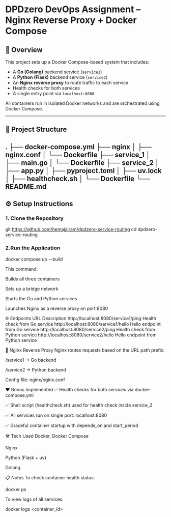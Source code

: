 # DPDzero DevOps Assignment – Nginx Reverse Proxy + Docker Compose

## 🚀 Overview

This project sets up a Docker Compose-based system that includes:

- A **Go (Golang)** backend service (`service1`)
- A **Python (Flask)** backend service (`service2`)
- An **Nginx reverse proxy** to route traffic to each service
- Health checks for both services
- A single entry point via `localhost:8080`

All containers run in isolated Docker networks and are orchestrated using Docker Compose.

---

## 📁 Project Structure

.
├── docker-compose.yml
├── nginx
│ ├── nginx.conf
│ └── Dockerfile
├── service_1
│ ├── main.go
│ └── Dockerfile
├── service_2
│ ├── app.py
│ ├── pyproject.toml
│ ├── uv.lock
│ ├── healthcheck.sh
│ └── Dockerfile
└── README.md
---

## ⚙️ Setup Instructions

### 1. Clone the Repository

git https://github.com/hemajairam/dpdzero-service-routing
cd dpdzero-service-routing

### 2.Run the Application

docker compose up --build

This command:

Builds all three containers

Sets up a bridge network

Starts the Go and Python services

Launches Nginx as a reverse proxy on port 8080

🌐 Endpoints
URL	Description
http://localhost:8080/service1/ping	Health check from Go service
http://localhost:8080/service1/hello	Hello endpoint from Go service
http://localhost:8080/service2/ping	Health check from Python service
http://localhost:8080/service2/hello	Hello endpoint from Python service

🔁 Nginx Reverse Proxy
Nginx routes requests based on the URL path prefix:

/service1 → Go backend

/service2 → Python backend

Config file: nginx/nginx.conf

❤️ Bonus Implemented
✅ Health checks for both services via docker-compose.yml

✅ Shell script (healthcheck.sh) used for health check inside service_2

✅ All services run on single port: localhost:8080

✅ Graceful container startup with depends_on and start_period

🛠️ Tech Used
Docker, Docker Compose

Nginx

Python (Flask + uv)

Golang

📋 Notes
To check container health status:

docker ps

To view logs of all services:

docker logs <container_id>
